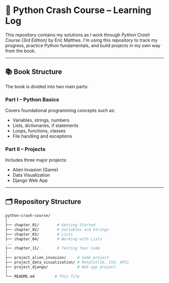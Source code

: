 # 🐍 Python Crash Course – Learning Log

This repository contains my solutions as I work through _Python Crash Course (3rd Edition)_ by Eric Matthes. I'm using this repository to track my progress, practice Python fundamentals, and build projects in my own way from the book.

---

## 📚 Book Structure

The book is divided into two main parts:

### Part I – Python Basics  
Covers foundational programming concepts such as:
- Variables, strings, numbers
- Lists, dictionaries, if statements
- Loops, functions, classes
- File handling and exceptions

### Part II – Projects  
Includes three major projects:
- Alien Invasion (Game)
- Data Visualization
- Django Web App

---

## 🗂 Repository Structure

```bash
python-crash-course/
│
├── chapter_01/        # Getting Started
├── chapter_02/        # Variables and Strings
├── chapter_03/        # Lists
├── chapter_04/        # Working with Lists
...
├── chapter_11/        # Testing Your Code
│
├── project_alien_invasion/     # Game project
├── project_data_visualization/ # Matplotlib, CSV, APIs
├── project_django/             # Web app project
│
└── README.md         # This file
